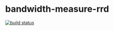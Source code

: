 # bandwidth-measure-rrd
[![build status](https://secure.eisendle.net/ci/projects/1/status.png?ref=master)](https://secure.eisendle.net/ci/projects/1?ref=master)